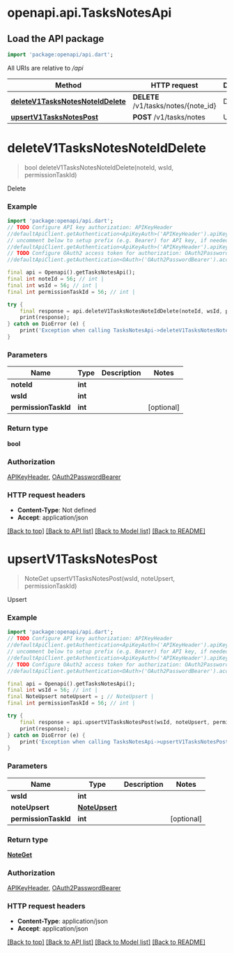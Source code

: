 # openapi.api.TasksNotesApi

## Load the API package
```dart
import 'package:openapi/api.dart';
```

All URIs are relative to */api*

Method | HTTP request | Description
------------- | ------------- | -------------
[**deleteV1TasksNotesNoteIdDelete**](TasksNotesApi.md#deletev1tasksnotesnoteiddelete) | **DELETE** /v1/tasks/notes/{note_id} | Delete
[**upsertV1TasksNotesPost**](TasksNotesApi.md#upsertv1tasksnotespost) | **POST** /v1/tasks/notes | Upsert


# **deleteV1TasksNotesNoteIdDelete**
> bool deleteV1TasksNotesNoteIdDelete(noteId, wsId, permissionTaskId)

Delete

### Example
```dart
import 'package:openapi/api.dart';
// TODO Configure API key authorization: APIKeyHeader
//defaultApiClient.getAuthentication<ApiKeyAuth>('APIKeyHeader').apiKey = 'YOUR_API_KEY';
// uncomment below to setup prefix (e.g. Bearer) for API key, if needed
//defaultApiClient.getAuthentication<ApiKeyAuth>('APIKeyHeader').apiKeyPrefix = 'Bearer';
// TODO Configure OAuth2 access token for authorization: OAuth2PasswordBearer
//defaultApiClient.getAuthentication<OAuth>('OAuth2PasswordBearer').accessToken = 'YOUR_ACCESS_TOKEN';

final api = Openapi().getTasksNotesApi();
final int noteId = 56; // int | 
final int wsId = 56; // int | 
final int permissionTaskId = 56; // int | 

try {
    final response = api.deleteV1TasksNotesNoteIdDelete(noteId, wsId, permissionTaskId);
    print(response);
} catch on DioError (e) {
    print('Exception when calling TasksNotesApi->deleteV1TasksNotesNoteIdDelete: $e\n');
}
```

### Parameters

Name | Type | Description  | Notes
------------- | ------------- | ------------- | -------------
 **noteId** | **int**|  | 
 **wsId** | **int**|  | 
 **permissionTaskId** | **int**|  | [optional] 

### Return type

**bool**

### Authorization

[APIKeyHeader](../README.md#APIKeyHeader), [OAuth2PasswordBearer](../README.md#OAuth2PasswordBearer)

### HTTP request headers

 - **Content-Type**: Not defined
 - **Accept**: application/json

[[Back to top]](#) [[Back to API list]](../README.md#documentation-for-api-endpoints) [[Back to Model list]](../README.md#documentation-for-models) [[Back to README]](../README.md)

# **upsertV1TasksNotesPost**
> NoteGet upsertV1TasksNotesPost(wsId, noteUpsert, permissionTaskId)

Upsert

### Example
```dart
import 'package:openapi/api.dart';
// TODO Configure API key authorization: APIKeyHeader
//defaultApiClient.getAuthentication<ApiKeyAuth>('APIKeyHeader').apiKey = 'YOUR_API_KEY';
// uncomment below to setup prefix (e.g. Bearer) for API key, if needed
//defaultApiClient.getAuthentication<ApiKeyAuth>('APIKeyHeader').apiKeyPrefix = 'Bearer';
// TODO Configure OAuth2 access token for authorization: OAuth2PasswordBearer
//defaultApiClient.getAuthentication<OAuth>('OAuth2PasswordBearer').accessToken = 'YOUR_ACCESS_TOKEN';

final api = Openapi().getTasksNotesApi();
final int wsId = 56; // int | 
final NoteUpsert noteUpsert = ; // NoteUpsert | 
final int permissionTaskId = 56; // int | 

try {
    final response = api.upsertV1TasksNotesPost(wsId, noteUpsert, permissionTaskId);
    print(response);
} catch on DioError (e) {
    print('Exception when calling TasksNotesApi->upsertV1TasksNotesPost: $e\n');
}
```

### Parameters

Name | Type | Description  | Notes
------------- | ------------- | ------------- | -------------
 **wsId** | **int**|  | 
 **noteUpsert** | [**NoteUpsert**](NoteUpsert.md)|  | 
 **permissionTaskId** | **int**|  | [optional] 

### Return type

[**NoteGet**](NoteGet.md)

### Authorization

[APIKeyHeader](../README.md#APIKeyHeader), [OAuth2PasswordBearer](../README.md#OAuth2PasswordBearer)

### HTTP request headers

 - **Content-Type**: application/json
 - **Accept**: application/json

[[Back to top]](#) [[Back to API list]](../README.md#documentation-for-api-endpoints) [[Back to Model list]](../README.md#documentation-for-models) [[Back to README]](../README.md)

